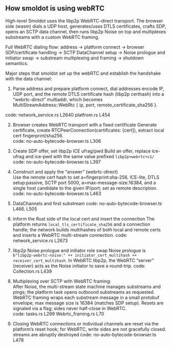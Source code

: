 ## How smoldot is using webRTC ##

High-level
Smoldot uses the libp2p WebRTC-direct transport. The browser side (wasm) dials a UDP host, generates/uses DTLS certificates, crafts SDP, opens an SCTP data channel, then runs libp2p Noise on top and multiplexes substreams with a custom WebRTC framing.

Full WebRTC dialing flow: address → platform connect → browser SDP/certificate handling → SCTP DataChannel setup → Noise prologue and initiator swap → substream multiplexing and framing → shutdown semantics.

Major steps that smoldot set up the webRTC and establish the handshake with the data channel:
1. Parse address and prepare platform connect, dial addresses encode IP, UDP port, and the remote DTLS certificate hash (libp2p certhash) into a “webrtc-direct” multiaddr, which becomes   
MultiStreamAddress::WebRtc { ip, port, remote_certificate_sha256 }.

code: network_service.rs L2640 platfrom.rs L454

2. Browser creates WebRTC transport with a fixed certificate
Generate certificate, create RTCPeerConnection(certificates: [cert]), extract local cert fingerprint/sha256.  
code: no-auto-bytecode-browser.ts L306


3. Create SDP offer, set libp2p ICE ufrag/pwd
   Build an offer, replace ice-ufrag and ice-pwd with the same value prefixed `libp2p+webrtc+v1/`  
   code: no-auto-bytecode-browser.ts L397


4. Construct and apply the “answer” (webrtc-direct)  
Use the remote cert hash to set a=fingerprint:sha-256, ICE-lite, DTLS setup:passive, SCTP port 5000, a=max-message-size:16384, and a single host candidate to the given IP/port; set as remote description.  
code: no-auto-bytecode-browser.ts  L463

5. DataChannels and first substream
code: no-auto-bytecode-browser.ts  L466. L505


6. Inform the Rust side of the local cert and insert the connection
The platform returns `local_tls_certificate_sha256` and a connection handle; the network builds multihashes of both local and remote certs and inserts a WebRTC multi-stream connection.
code: network_service.rs L2673


7. libp2p Noise prologue and initiator role swap
Noise prologue is `b"libp2p-webrtc-noise:" ++ initiator_cert_multihash ++ receiver_cert_multihash`. In WebRTC libp2p, the WebRTC “server” (receiver) acts as the Noise initiator to save a round-trip.
code: Collection.rs L439


8. Multiplexing over SCTP with WebRTC framing:  
After Noise, the multi-stream state machine manages substreams and pings; the platform task opens outbound substreams as requested.
WebRTC framing wraps each substream message in a small protobuf envelope; max message size is 16384 (matches SDP setup). Resets are signaled via a flag; sides never half-close in WebRTC.   
code: tasks.rs L299  Webrtc_framing.rs L70


9. Closing
WebRTC connections or individual channels are reset via the platform’s reset hook; for WebRTC, write sides are not gracefully closed. streams are abruptly destroyed
code: no-auto-bytecode-browser.ts  L478

